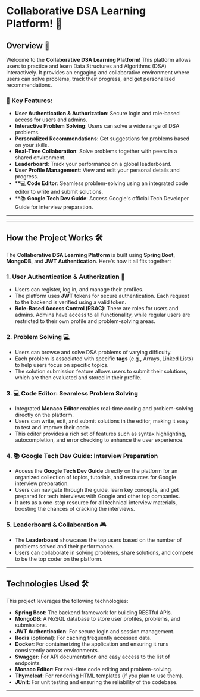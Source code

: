 # Collaborative DSA Learning Platform! 🚀

## Overview 🎯

Welcome to the **Collaborative DSA Learning Platform**! This platform allows users to practice and learn Data Structures and Algorithms (DSA) interactively. It provides an engaging and collaborative environment where users can solve problems, track their progress, and get personalized recommendations. 

### 🌟 Key Features:
- **User Authentication & Authorization**: Secure login and role-based access for users and admins.
- **Interactive Problem Solving**: Users can solve a wide range of DSA problems.
- **Personalized Recommendations**: Get suggestions for problems based on your skills.
- **Real-Time Collaboration**: Solve problems together with peers in a shared environment.
- **Leaderboard**: Track your performance on a global leaderboard.
- **User Profile Management**: View and edit your personal details and progress.
- **💻 **Code Editor**: Seamless problem-solving using an integrated code editor to write and submit solutions.
- **📚 **Google Tech Dev Guide**: Access Google's official Tech Developer Guide for interview preparation.

---


---

## How the Project Works 🛠️

The **Collaborative DSA Learning Platform** is built using **Spring Boot**, **MongoDB**, and **JWT Authentication**. Here's how it all fits together:

### 1. **User Authentication & Authorization** 🔐
   - Users can register, log in, and manage their profiles. 
   - The platform uses **JWT** tokens for secure authentication. Each request to the backend is verified using a valid token.
   - **Role-Based Access Control (RBAC)**: There are roles for users and admins. Admins have access to all functionality, while regular users are restricted to their own profile and problem-solving areas. 

### 2. **Problem Solving** 💻
   - Users can browse and solve DSA problems of varying difficulty. 
   - Each problem is associated with specific **tags** (e.g., Arrays, Linked Lists) to help users focus on specific topics. 
   - The solution submission feature allows users to submit their solutions, which are then evaluated and stored in their profile. 

### 3. **💻 **Code Editor**: Seamless Problem Solving**
   - Integrated **Monaco Editor** enables real-time coding and problem-solving directly on the platform.
   - Users can write, edit, and submit solutions in the editor, making it easy to test and improve their code.
   - This editor provides a rich set of features such as syntax highlighting, autocompletion, and error checking to enhance the user experience.

### 4. **📚 **Google Tech Dev Guide**: Interview Preparation**
   - Access the **Google Tech Dev Guide** directly on the platform for an organized collection of topics, tutorials, and resources for Google interview preparation.
   - Users can navigate through the guide, learn key concepts, and get prepared for tech interviews with Google and other top companies.
   - It acts as a one-stop resource for all technical interview materials, boosting the chances of cracking the interviews.

### 5. **Leaderboard & Collaboration** 🎮
   - The **Leaderboard** showcases the top users based on the number of problems solved and their performance.
   - Users can collaborate in solving problems, share solutions, and compete to be the top coder on the platform.

---

## Technologies Used 🛠️

This project leverages the following technologies:

- **Spring Boot**: The backend framework for building RESTful APIs.
- **MongoDB**: A NoSQL database to store user profiles, problems, and submissions.
- **JWT Authentication**: For secure login and session management.
- **Redis** (optional): For caching frequently accessed data.
- **Docker**: For containerizing the application and ensuring it runs consistently across environments.
- **Swagger**: For API documentation and easy access to the list of endpoints.
- **Monaco Editor**: For real-time code editing and problem-solving.
- **Thymeleaf**: For rendering HTML templates (if you plan to use them).
- **JUnit**: For unit testing and ensuring the reliability of the codebase.

---



